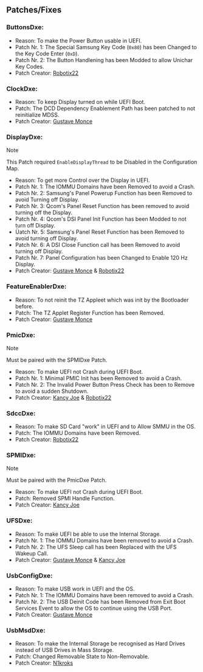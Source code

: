 ## Patches/Fixes

### ButtonsDxe:

- Reason: To make the Power Button usable in UEFI.
- Patch Nr. 1: The Special Samsung Key Code (`0x80`) has been Changed to the Key Code Enter (`0xD`).
- Patch Nr. 2: The Button Handlening has been Modded to allow Unichar Key Codes.
- Patch Creator: [Robotix22](https://github.com/Eobotix22)

### ClockDxe:

- Reason: To keep Display turned on while UEFI Boot.
- Patch: The DCD Dependency Enablement Path has been patched to not reinitialize MDSS.
- Patch Creator: [Gustave Monce](https://github.com/gus33000)

### DisplayDxe:

> [!NOTE]
> This Patch required `EnableDisplayThread` to be Disabled in the Configuration Map.

- Reason: To get more Control over the Display in UEFI.
- Patch Nr. 1: The IOMMU Domains have been Removed to avoid a Crash.
- Patch Nr. 2: Samsung's Panel Powerup Function has been Removed to avoid Turning off Display.
- Patch Nr. 3: Qcom's Panel Reset Function has been removed to avoid turning off the Display.
- Patch Nr. 4: Qcom's DSI Panel Init Function has been Modded to not turn off Display.
- Üatch Nr. 5: Samsung's Panel Reset Function has been Removed to avoid turning off Display.
- Patch Nr. 6: A DSI Close Function call has been Removed to avoid turning off Display.
- Patch Nr. 7: Panel Configuration has been Changed to Enable 120 Hz Display.
- Patch Creator: [Gustave Monce](https://github.com/gus33000) & [Robotix22](https://github.com/Eobotix22)

### FeatureEnablerDxe:

- Reason: To not reinit the TZ Appleet which was init by the Bootloader before.
- Patch: The TZ Applet Register Function has been Removed.
- Patch Creator: [Gustave Monce](https://github.com/gus33000)

### PmicDxe:

> [!NOTE]
> Must be paired with the SPMIDxe Patch.

- Reason: To make UEFI not Crash during UEFI Boot.
- Patch Nr. 1: Minimal PMIC Init has been Removed to avoid a Crash.
- Patch Nr. 2: The Invalid Power Button Press Check has been to Remove to avoid a sudden Shutdown.
- Patch Creator: [Kancy Joe](https://github.com/sunflower2333) & [Robotix22](https://github.com/Eobotix22)

### SdccDxe:

- Reason: To make SD Card "work" in UEFI and to Allow SMMU in the OS.
- Patch: The IOMMU Domains have been Removed.
- Patch Creator: [Robotix22](https://github.com/Eobotix22)

### SPMIDxe:

> [!NOTE]
> Must be paired with the PmicDxe Patch.

- Reason: To make UEFI not Crash during UEFI Boot.
- Patch: Removed SPMI Handle Function.
- Patch Creator: [Kancy Joe](https://github.com/sunflower2333)

### UFSDxe:

- Reason: To make UEFI be able to use the Internal Storage.
- Patch Nr. 1: The IOMMU Domains have been removed to avoid a Crash.
- Patch Nr. 2: The UFS Sleep call has been Replaced with the UFS Wakeup Call.
- Patch Creator: [Gustave Monce](https://github.com/gus33000) & [Kancy Joe](https://github.com/sunflower2333)

### UsbConfigDxe:

- Reason: To make USB work in UEFI and the OS.
- Patch Nr. 1: The IOMMU Domains have been removed to avoid a Crash.
- Patch Nr. 2: The USB Deinit Code has been Removed from Exit Boot Services Event to allow the OS to continue using the USB Port.
- Patch Creator: [Gustave Monce](https://github.com/gus33000)

### UsbMsdDxe:

- Reason: To make the Internal Storage be recognised as Hard Drives instead of USB Drives in Mass Storage.
- Patch: Changed Removable State to Non-Removable.
- Patch Creator: [N1kroks](https://github.com/N1kroks)
